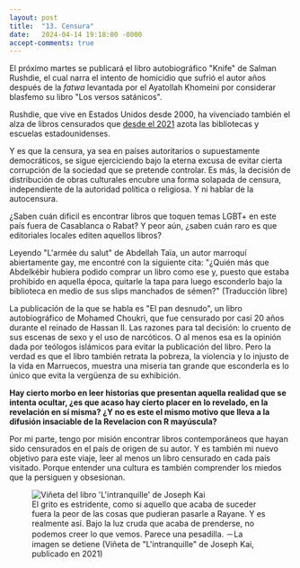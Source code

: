 ```yaml
---
layout: post
title:  "13. Censura"
date:   2024-04-14 19:18:00 -0000
accept-comments: true
---
```

El próximo martes se publicará el libro autobiográfico "Knife" de Salman Rushdie, el cual narra el intento de homicidio que sufrió el autor años después de la *fatwa* levantada por el Ayatollah Khomeini por considerar blasfemo su libro "Los versos satánicos".

Rushdie, que vive en Estados Unidos desde 2000, ha vivenciado también el alza de libros censurados que [desde el 2021](https://www.usatoday.com/story/graphics/2023/10/02/banned-books-week-data-visualization/70963214007/) azota las bibliotecas y escuelas estadounidenses.

Y es que la censura, ya sea en países autoritarios o supuestamente democráticos, se sigue ejerciciendo bajo la eterna excusa de evitar cierta corrupción de la sociedad que se pretende controlar. Es más, la decisión de distribución de obras culturales encubre una forma solapada de censura, independiente de la autoridad política o religiosa. Y ni hablar de la autocensura.

¿Saben cuán dificil es encontrar libros que toquen temas LGBT+ en este país fuera de Casablanca o Rabat? Y peor aún, ¿saben cuán raro es que editoriales locales editen aquellos libros?

Leyendo "L'armée du salut" de Abdellah Taïa, un autor marroquí abiertamente gay, me encontré con la siguiente cita: "¿Quién más que Abdelkébir hubiera podido comprar un libro como ese y, puesto que estaba prohibido en aquella época, quitarle la tapa para luego esconderlo bajo la biblioteca en medio de sus slips manchados de sémen?" (Traducción libre)
<!-- «Qui d'autre chez nous, sinon Abdelkébir, aurait pu acheter un livre pareil et, parce qu'il était interdit à l'époque, lui enlever sa couverture et le cacher, sous sa bibliothèque, au milieu de ses slips tachés de sperme?» (Taïa, 2006)-->

La publicación de la que se habla es "El pan desnudo", un libro autobiográfico de Mohamed Choukri, que fue censurado por casi 20 años durante el reinado de Hassan II. Las razones para tal decisión: lo cruento de sus escenas de sexo y el uso de narcóticos. O al menos esa es la opinión dada por teólogos islámicos para evitar la publicación del libro. Pero la verdad es que el libro también retrata la pobreza, la violencia y lo injusto de la vida en Marruecos, muestra una miseria tan grande que esconderla es lo único que evita la vergüenza de su exhibición.

**Hay cierto morbo en leer historias que presentan aquella realidad que se intenta ocultar, ¿es que acaso hay cierto placer en lo revelado, en la revelación en sí misma? ¿Y no es este el mismo motivo que lleva a la difusión insaciable de la Revelacion con R mayúscula?**

Por mi parte, tengo por misión encontrar libros contemporáneos que hayan sido censurados en el país de origen de su autor. Y es también mi nuevo objetivo para este viaje, leer al menos un libro censurado en cada país visitado. Porque entender una cultura es también comprender los miedos que la persiguen y obsesionan.

<figure>
<img src="{{ site.baseurl }}/assets/images/marruecos5.png" alt="Viñeta del libro 'L'intranquille' de Joseph Kai"/>
<figcaption>
El grito es estridente, como si aquello que acaba de suceder fuera la peor de las cosas que pudieran pasarle a Rayane. Y es realmente así. Bajo la luz cruda que acaba de prenderse, no podemos creer lo que vemos. Parece una pesadilla.
－La imagen se detiene
(Viñeta de "L'intranquille" de Joseph Kai, publicado en 2021)
</figcaption>
</figure>
